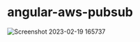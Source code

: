 # angular-aws-pubsub

![Screenshot 2023-02-19 165737](https://user-images.githubusercontent.com/93249038/219945109-b7b641ac-7434-43b1-aa0d-ab98d8875190.png)
